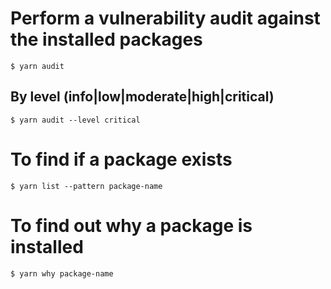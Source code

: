 # Perform a vulnerability audit against the installed packages

`$ yarn audit`

## By level (info|low|moderate|high|critical)

`$ yarn audit --level critical`

# To find if a package exists

`$ yarn list --pattern package-name`

# To find out why a package is installed

`$ yarn why package-name`

